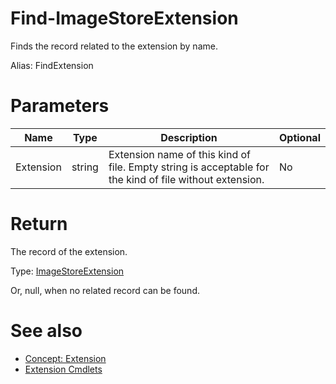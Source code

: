 # Find-ImageStoreExtension
Finds the record related to the extension by name.

Alias: FindExtension

# Parameters
|Name|Type|Description|Optional|
|---|---|---|---|
|Extension|string|Extension name of this kind of file. Empty string is acceptable for the kind of file without extension.|No|

# Return
The record of the extension.

Type: [ImageStoreExtension](../../type/ImageStoreExtension.md)

Or, null, when no related record can be found.

# See also
  * [Concept: Extension](../../concept/Extension.md)
  * [Extension Cmdlets](../cmdlets.md#extension)